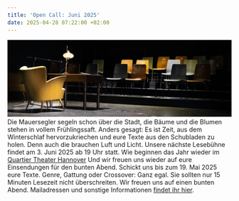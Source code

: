 ```yaml
---
title: 'Open Call: Juni 2025'
date: 2025-04-28 07:22:00 +02:00
---
```


![IMG_7040.jpg](/uploads/IMG_7040.jpg)
Die Mauersegler segeln schon über die Stadt, die Bäume und die Blumen stehen in vollem Frühlingssaft.
Anders gesagt: Es ist Zeit, aus dem Winterschlaf hervorzukriechen und eure Texte aus den Schubladen zu holen. Denn auch die brauchen Luft und Licht.
Unsere nächste Lesebühne findet am 3. Juni 2025 ab 19 Uhr statt. Wie beginnen das Jahr wieder im [Quartier Theater Hannover](https://quartier-theater.de/) Und wir freuen uns wieder auf eure Einsendungen für den bunten Abend.
Schickt uns bis zum 19. Mai 2025 eure Texte. Genre, Gattung oder Crossover: Ganz egal. Sie sollten nur 15 Minuten Lesezeit nicht überschreiten. Wir freuen uns auf einen bunten Abend. Mailadressen und sonstige Informationen [findet ihr hier](https://lesebuehnetextgenuss.de/kontakt.html).
